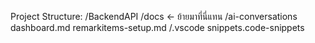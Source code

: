 Project Structure:
/BackendAPI
  /docs                    <- ย้ายมาที่นี่แทน
    /ai-conversations
      dashboard.md
      remarkitems-setup.md
  /.vscode
    snippets.code-snippets
